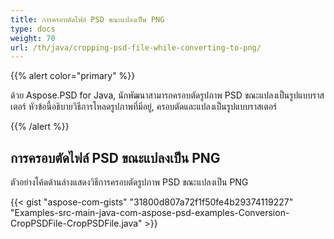 ```yaml
---
title: การครอบตัดไฟล์ PSD ขณะแปลงเป็น PNG
type: docs
weight: 70
url: /th/java/cropping-psd-file-while-converting-to-png/
---
```


{{% alert color="primary" %}}

ด้วย Aspose.PSD for Java, นักพัฒนาสามารถครอบตัดรูปภาพ PSD ขณะแปลงเป็นรูปแบบราสเตอร์ หัวข้อนี้อธิบายวิธีการโหลดรูปภาพที่มีอยู่, ครอบตัดและแปลงเป็นรูปแบบราสเตอร์

{{% /alert %}}
## **การครอบตัดไฟล์ PSD ขณะแปลงเป็น PNG**
ตัวอย่างโค้ดด้านล่างแสดงวิธีการครอบตัดรูปภาพ PSD ขณะแปลงเป็น PNG

{{< gist "aspose-com-gists" "31800d807a72f1f50fe4b29374119227" "Examples-src-main-java-com-aspose-psd-examples-Conversion-CropPSDFile-CropPSDFile.java" >}}

